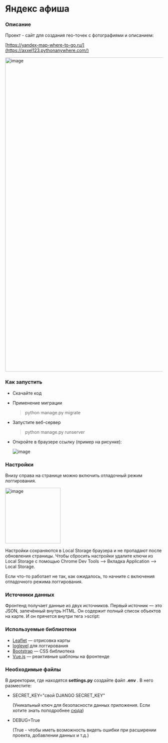 # Яндекс афиша

### Описание

Проект - сайт для создания гео-точек с фотографиями и описанием:

[https://yandex-map-where-to-go.ru/](https://axxel123.pythonanywhere.com/)

<img width="1000" alt="image" src="https://user-images.githubusercontent.com/58893102/218958707-93a7489c-e653-4d08-b2b6-e8cefdbedafa.png">

### Как запустить
- Скачайте код
- Применение миграции

  >python manage.py migrate

- Запустите веб-сервер

  >python manage.py runserver

- Откройте в браузере ссылку (пример на рисунке):

  ![image](https://user-images.githubusercontent.com/58893102/218447613-9a58db02-d718-4bf4-8d18-ceb4bb2ee908.png)


### Настройки
Внизу справа на странице можно включить отладочный режим логгирования.

<img width="177" alt="image" src="https://user-images.githubusercontent.com/58893102/218959326-29d2b0cb-f4cd-4a23-b3a0-69db2022bdac.png">

Настройки сохраняются в Local Storage браузера и не пропадают после обновления страницы. Чтобы сбросить настройки удалите ключи из Local Storage с помощью Chrome Dev Tools —> Вкладка Application —> Local Storage.

Если что-то работает не так, как ожидалось, то начните с включения отладочного режима логгирования.


### Источники данных

Фронтенд получает данные из двух источников. Первый источник — это JSON, запечённый внутрь HTML. Он содержит полный список объектов на карте. И он прячется внутри тега >script:

### Используемые библиотеки

* [Leaflet](https://leafletjs.com/) — отрисовка карты
* [loglevel](https://www.npmjs.com/package/loglevel) для логгирования
* [Bootstrap](https://getbootstrap.com/) — CSS библиотека
* [Vue.js](https://ru.vuejs.org/) — реактивные шаблоны на фронтенде

### Необходимые файлы

В директории, где находятся **settings.py** создайте файл **.env** .
В него разместите:
- SECRET_KEY="свой DJANGO SECRET_KEY" 

  (Уникальный ключ для безопасности данных приложения. Если хотите знать поподробнее [сюда](https://docs.djangoproject.com/en/4.1/ref/settings/#secret-key))
- DEBUG=True 

  (True - чтобы иметь возможность видеть ошибки при расширении проекта, добавлении данных и т.д.)





